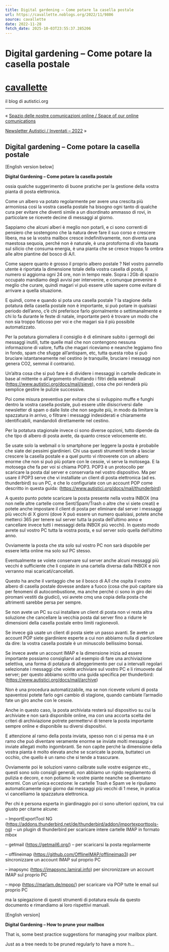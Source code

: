 ```yaml
---
title: Digital gardening – Come potare la casella postale
url: https://cavallette.noblogs.org/2022/11/9806
source: cavallette
date: 2022-11-28
fetch_date: 2025-10-03T23:55:37.285206
---
```


# Digital gardening – Come potare la casella postale

# [cavallette](https://cavallette.noblogs.org/)

il blog di autistici.org

---

« [Spazio delle nostre comunicazioni online / Space of our online comunications](https://cavallette.noblogs.org/2022/10/9801)

[Newsletter Autistici / Inventati – 2022](https://cavallette.noblogs.org/2022/12/9824) »

## Digital gardening – Come potare la casella postale

[English version below]

**Digital Gardening – Come potare la casella postale**

ossia qualche suggerimento di buone pratiche per la gestione della vostra pianta di posta elettronica.

Come un albero va potato regolarmente per avere una crescita più armoniosa così la vostra casella postale ha bisogno ogni tanto di qualche cura per evitare che diventi simile a un disordinato ammasso di rovi, in particolare se ricevete decine di messaggi al giorno.

Sappiamo che alcuni alberi è meglio non potarli, e ci sono correnti di pensiero che sostengono che la natura deve fare il suo corso e crescere libera, ma se la vostra mailbox cresce indefinitivamente, non diventa una maestosa sequoia, perché non è naturale, è una protoforma di vita basata sul silicio che consuma energia, è una pianta che se cresce troppo fa ombra alle altre piantine del bosco di A/I.

Come sapere quanto è grosso il proprio albero postale ?
Nel vostro pannello utente è riportata la dimensione totale della vostra casella di posta, il numero si aggiorna ogni 24 ore, non in tempo reale.
Sopra i 2Gb di spazio occupato mandiamo degli avvisi per intervenire, e comunque prevenire è meglio che curare, quindi magari vi può essere utile sapere come evitare di arrivare a quella situazione.

E quindi, come e quando si pota una casella postale ?
la stagione della potatura della casella postale non è importante, si può potare in qualsiasi periodo dell’anno,
c’è chi preferisce farlo giornalmente o settimanalmente e chi lo fa durante le feste di natale, importante però è trovare un modo che non sia troppo faticoso per voi e che magari sia il più possibile automatizzato.

Per la potatura giornaliera il consiglio è di eliminare subito i germogli dei messaggi inutili, tutte quelle mail che non contengono nessuna informazione di valore, fuffa che magari riceviamo e neanche leggiamo fino in fondo, spam che sfugge all’antispam, etc, tutta questa roba si può bruciare istantaneamente nel cestino (e tranquille, bruciare i messaggi non genera CO2, semmai il contrario).

Un’altra cosa che si può fare è di dividere i messaggi in cartelle dedicate in base al mittente o all’argomento sfruttando i filtri della webmail (<https://www.autistici.org/docs/mail/sieve>), cosa che poi renderà più semplice gestire le pulizie successive.

Poi come misura preventiva per evitare che si sviluppino muffe e funghi dentro la vostra casella postale, può essere utile disiscriversi dalle newsletter di spam o dalle liste che non seguite più, in modo da limitare la spazzatura in arrivo, o filtrare i messaggi indesiderati e chiaramente identificabili, mandandoli direttamente nel cestino.

Per la potatura stagionale invece ci sono diverse opzioni, tutto dipende da che tipo di albero di posta avete, da quanto cresce velocemente etc.

Se usate solo la webmail o lo smartphone per leggere la posta è probabile che siate dei pessimi giardinieri.
Chi usa questi strumenti tende a lasciar crescere la casella postale e a quel punto vi ritroverete con un albero enorme che non si può più potare con le cesoie, vi serve la motosega.
E la motosega che fa per voi si chiama POP3.
POP3 è un protocollo per scaricare la posta dal server e conservarla nel vostro dispositivo.
Ma per usare il POP3 serve che vi installiate un client di posta elettronica (ad es. thunderbird) su un PC, e che lo configuriate con un account POP come descritto in questa guida: (<https://www.autistici.org/docs/mail/thunderbird>)

A questo punto potete scaricare la posta presente nella vostra INBOX (ma non nelle altre cartelle come Sent/Spam/Trash o altre che vi siete creati) e potete anche impostare il client di posta per eliminare dal server i messaggi più vecchi di X giorni (dove X può essere un numero qualsiasi, potete anche metterci 365 per tenere sul server tutta la posta dell’ultimo anno e cancellare invece tutti i messaggi della INBOX più vecchi).
In questo modo avrete sul vostro PC tutta la vostra posta, e sul server solo quella dell’ultimo anno.

Ovviamente la posta che sta solo sul vostro PC non sarà dispobile per essere letta online ma solo sul PC stesso.

Eventualmente se volete conservare sul server anche alcuni messaggi più vecchi è sufficiente che li copiate in una cartella diversa dalla INBOX e non verranno mai scaricati/cancellati.

Questo ha anche il vantaggio che se il bosco di A/I che ospita il vostro albero di casella postale dovesse andare a fuoco (cosa che può capitare sia per fenomeni di autocombustione, ma anche perché ci sono in giro dei piromani vestiti da giudici), voi avrete cmq una copia della posta che altrimenti sarebbe persa per sempre.

Se non avete un PC su cui installare un client di posta non vi resta altra soluzione che cancellare la vecchia posta dal server fino a ridurre le dimensioni della casella postale entro limiti ragionevoli.

Se invece già usate un client di posta siete un passo avanti. Se avete un account POP siete giardiniere esperte a cui non abbiamo nulla di particolare da dire: la vostra casella postale è un minuscolo bellissimo bonsai.

Se invece avete un account IMAP e la dimensione inizia ad essere importante possiamo consigliarvi ad esempio di fare una archiviazione selettiva, una forma di potatura di alleggerimento per cui a intervalli regolari selezionate i messaggi che volete archiviare sul vostro PC e li rimuovete dal server; per questo abbiamo scritto una guida specifica per thunderbird: (<https://www.autistici.org/docs/mail/archive>)

Non è una procedura automatizzabile, ma se non ricevete volumi di posta spaventosi potete farlo ogni cambio di stagione, quando cambiate l’armadio fate un giro anche con le cesoie.

Anche in questo caso, la posta archiviata resterà sul dispositivo su cui la archiviate e non sarà disponibile online, ma con una accorta scelta dei criteri di archiviazione potrete permettervi di tenere la posta importante sempre online e disponibile su diversi dispositivi.

E attenzione al ramo della posta inviata, spesso non ci si pensa ma è un ramo che può diventare veramente enorme se inviate molti messaggi o inviate allegati molto ingombranti. Se non capite perché la dimensione della vostra pianta è molto elevata anche se scaricate la posta, buttateci un occhio, che quello è un ramo che si tende a trascurare.

Ovviamente poi le soluzioni vanno calibrate sulle vostre esigenze etc., questi sono solo consigli generali, non abbiamo un rigido regolamento di pulizia e decoro, e non potiamo le vostre piante neanche se diventano enormi.
Con un’unica eccezione: le cartelle Trash e Spam ve le ripuliamo automaticamente ogni giorno dai messaggi più vecchi di 1 mese, in pratica vi cancelliamo la spazzatura elettronica.

Per chi è persona esperta in giardinaggio poi ci sono ulteriori opzioni, tra cui giusto per citarne alcune:

– ImportExportTool NG
(<https://addons.thunderbird.net/de/thunderbird/addon/importexporttools-ng>) – un plugin di thunderbird per scaricare intere cartelle IMAP in formato mbox

– getmail
(<https://getmail6.org/>) – per scaricarsi la posta regolarmente

– offlineimap
(<https://github.com/OfflineIMAP/offlineimap3>) per sincronizzare un account IMAP sul proprio PC

– imapsync
(<https://imapsync.lamiral.info>) per sincronizzare un account IMAP sul proprio PC

– mpop
(<https://marlam.de/mpop/>) per scaricare via POP tutte le email sul proprio PC

ma la spiegazione di questi strumenti di potatura esula da questo documento e rimandiamo ai loro rispettivi manuali.

[English version]

**Digital Gardening – How to prune your mailbox**

That is, some best practice suggestions for managing your mailbox plant.

Just as a tree needs to be pruned regularly to have a more h...